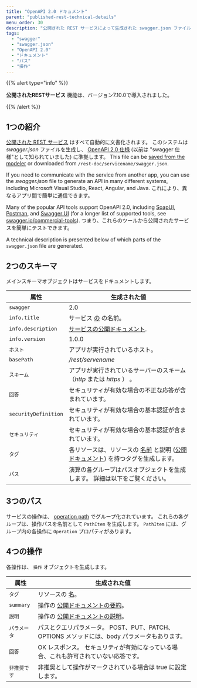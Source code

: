 ```yaml
---
title: "OpenAPI 2.0 ドキュメント"
parent: "published-rest-technical-details"
menu_order: 30
description: "公開された REST サービスによって生成された swagger.json ファイルの説明"
tags:
  - "swagger"
  - "swagger.json"
  - "OpenAPI 2.0"
  - "ドキュメント"
  - "パス"
  - "操作"
---
```


{{% alert type="info" %}}

**公開されたRESTサービス** 機能は、バージョン7.10.0で導入されました。

{{% /alert %}}

## 1つの紹介

[公開された REST サービス](published-rest-service) はすべて自動的に文書化されます。 このシステムは *swagger.json* ファイルを生成し、 [OpenAPI 2.0 仕様](https://github.com/OAI/OpenAPI-Specification/blob/master/versions/2.0.md) (以前は "swagger 仕様"として知られていました) に準拠します。 This file can be [saved from the modeler](published-rest-service#export-swagger-json) or downloaded from `/rest-doc/servicename/swagger.json`.

If you need to communicate with the service from another app, you can use the *swagger.json* file to generate an API in many different systems, including Microsoft Visual Studio, React, Angular, and Java. これにより、異なるアプリ間で簡単に通信できます。

Many of the popular API tools support OpenAPI 2.0, including [SoapUI](https://www.soapui.org/), [Postman](https://www.getpostman.com/), and [Swagger UI](https://swagger.io/swagger-ui/) (for a longer list of supported tools, see [swagger.io/commercial-tools](https://swagger.io/commercial-tools/)). つまり、これらのツールから公開されたサービスを簡単にテストできます。

A technical description is presented below of which parts of the `swagger.json` file are generated.

## 2つのスキーマ

メインスキーマオブジェクトはサービスをドキュメントします。

| 属性                   | 生成された値                                                                                                                      |
| -------------------- | --------------------------------------------------------------------------------------------------------------------------- |
| `swagger`            | 2.0                                                                                                                         |
| `info.title`         | サービス [の](published-rest-service#service-name) の名前。                                                                          |
| `info.description`   | [サービスの公開ドキュメント](published-rest-service#public-documentation).                                                               |
| `info.version`       | 1.0.0                                                                                                                       |
| `ホスト`                | アプリが実行されているホスト。                                                                                                             |
| `basePath`           | */rest/servename*                                                                                                           |
| `スキーム`               | アプリが実行されているサーバーのスキーム（*http* または *https* ） 。                                                                                 |
| `回答`                 | セキュリティが有効な場合の不正な応答が含まれています。                                                                                                 |
| `securityDefinition` | セキュリティが有効な場合の基本認証が含まれています。                                                                                                  |
| `セキュリティ`             | セキュリティが有効な場合の基本認証が含まれています。                                                                                                  |
| `タグ`                 | 各リソースは、リソースの [名前](published-rest-resource#name) と説明 ([公開ドキュメント](published-rest-resource#public-documentation)) を持つタグを生成します。 |
| `パス`                 | 演算の各グループはパスオブジェクトを生成します。 詳細は以下をご覧ください。                                                                                      |

## 3つのパス

サービスの操作は、 [operation path](published-rest-operation#operation-path) でグループ化されています。 これらの各グループは、操作パスを名前として `PathItem` を生成します。 `PathItem` には、グループ内の各操作に `Operation` プロパティがあります。

## 4つの操作

各操作は、 `操作` オブジェクトを生成します。

| 属性        | 生成された値                                                      |
| --------- | ----------------------------------------------------------- |
| `タグ`      | リソースの [名](published-rest-resource#name)。                    |
| `summary` | 操作の [公開ドキュメントの要約](published-rest-operation#summary)。        |
| `説明`      | 操作の [公開ドキュメントの説明](published-rest-operation#description)。    |
| `パラメータ`   | パスとクエリパラメータ。 POST、PUT、PATCH、OPTIONS メソッドには、body パラメータもあります。 |
| `回答`      | OK レスポンス。 セキュリティが有効になっている場合、これも許可されていない応答です。                |
| `非推奨です`   | 非推奨として操作がマークされている場合は true に設定します。                           |
